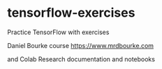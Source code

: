 # tensorflow-exercises

Practice TensorFlow with exercises

Daniel Bourke course https://www.mrdbourke.com

and Colab Research documentation and notebooks

